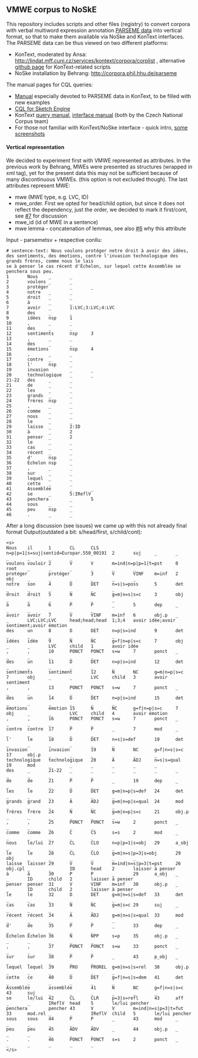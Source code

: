 ## VMWE corpus to NoSkE

This repository includes scripts and other files (registry) to convert corpora with verbal multiword expression annotation [PARSEME data](https://lindat.mff.cuni.cz/repository/xmlui/handle/11372/LRT-2282) into vertical format, so that to make them available via NoSke and KonText interfaces. 
The PARSEME data can be thus viewed on two different platforms:

- KonText, moderated by Ansa: http://lindat.mff.cuni.cz/services/kontext/corpora/corplist , alternative [github page](https://github.com/ufal/lindat-corpora-conversions/tree/master/data/vertical/parseme) for KonText-related scripts
- NoSke installation by Behrang: http://corpora.phil.hhu.de/parseme

The manual pages for CQL queries:

- [Manual](https://ufal.mff.cuni.cz/lindat-kontext/parseme-mwe) especially devoted to PARSEME data in KonText, to be filled with new examples
- [CQL for Sketch Engine](https://www.sketchengine.co.uk/documentation/corpus-querying/)
- KonText [query manual](https://wiki.korpus.cz/doku.php/en:kurz:uvod), [interface manual](https://wiki.korpus.cz/doku.php/en:manualy:kontext:index) (both by the Czech National Corpus team)
- For those not familiar with KonText/NoSke interface - quick intro, [some screenshots](https://ufal.mff.cuni.cz/lindat-kontext)




#### Vertical representation 
We decided to experiment first with VMWE represented as attributes. In the previous work by Behrang, MWEs were presented as structures (wrapped in xml tag), yet for the present data this may not be sufficient because of many discontinuous VMWEs. (this option is not excluded though).
The last attributes represent MWE:

- mwe (MWE type, e.g. LVC, ID)
- mwe_order. First we opted for head/child option, but since it does not reflect the dependency, just the order, we decided to mark it first/cont, see [#7](https://github.com/natalink/mwe_noske/issues/7) for discussion
- mwe_id (id of MWE in a sentence)
- mwe lemma - concatenation of lemmas, see also [#6](https://github.com/natalink/mwe_noske/issues/6) why this attribute



Input - parsemetsv + respective conllu:

```
# sentence-text: Nous voulons protéger notre droit à avoir des idées, des sentiments, des émotions, contre l'invasion technologique des grands frères, comme nous le lais
se à penser le cas récent d'Échelon, sur lequel cette Assemblée se penchera sous peu.
1       Nous    _       _
2       voulons _       _
3       protéger        _       _
4       notre   _       _
5       droit   _       _
6       à       _       _
7       avoir   _       1:LVC;3:LVC;4:LVC
8       des     _       _
9       idées   nsp     1
10      ,       _       _
11      des     _       _
12      sentiments      nsp     3
13      ,       _       _
14      des     _       _
15      émotions        nsp     4
16      ,       _       _
17      contre  _       _
18      l'      nsp     _
19      invasion        _       _
20      technologique   _       _
21-22   des     _       _
21      de      _       _
22      les     _       _
23      grands  _       _
24      frères  nsp     _
25      ,       _       _
26      comme   _       _
27      nous    _       _
28      le      _       _
29      laisse  _       2:ID
30      à       _       2
31      penser  _       2
32      le      _       _
33      cas     _       _
34      récent  _       _
35      d'      nsp     _
36      Échelon nsp     _
37      ,       _       _
38      sur     _       _
39      lequel  _       _
40      cette   _       _
41      Assemblée       _       _
42      se      _       5:IReflV
43      penchera        _       5
44      sous    _       _
45      peu     nsp     _
46      .       _       _

```
After a long discussion (see issues) we came up with this not already final format
Output(outdated a bit: s/head/first, s/child/cont): 
```
<s>
Nous    il      1       CL      CLS     n=p|p=1|s=suj|sentid=Europar.550_00191  2       suj     _       _       _       _       _       _
voulons vouloir 2       V       V       m=ind|n=p|p=1|t=pst     0       root    _       _       _       _       _       _
protéger        protéger        3       V       VINF    m=inf   2       obj     _       _       _       _       _       _
notre   son     4       D       DET     n=s|s=poss      5       det     _       _       _       _       _       _
droit   droit   5       N       NC      g=m|n=s|s=c     3       obj     _       _       _       _       _       _
à       à       6       P       P       _       5       dep     _       _       _       _       _       _
avoir   avoir   7       V       VINF    m=inf   6       obj.p   _       _       LVC;LVC;LVC     head;head;head  1;3;4   avoir idée;avoir sentiment;avoir émotion
des     un      8       D       DET     n=p|s=ind       9       det     _       _       _       _       _       _
idées   idée    9       N       NC      g=f|n=p|s=c     7       obj     _       _       LVC     child   1       avoir idée
,       ,       10      PONCT   PONCT   s=w     7       ponct   _       _       _       _       _       _
des     un      11      D       DET     n=p|s=ind       12      det     _       _       _       _       _       _
sentiments      sentiment       12      N       NC      g=m|n=p|s=c     7       obj     _       _       LVC     child   3       avoir sentiment
,       ,       13      PONCT   PONCT   s=w     7       ponct   _       _       _       _       _       _
des     un      14      D       DET     n=p|s=ind       15      det     _       _       _       _       _       _
émotions        émotion 15      N       NC      g=f|n=p|s=c     7       obj     _       _       LVC     child   4       avoir émotion
,       ,       16      PONCT   PONCT   s=w     7       ponct   _       _       _       _       _       _
contre  contre  17      P       P       _       7       mod     _       _       _       _       _       _
l'      le      18      D       DET     n=s|s=def       19      det     _       _       _       _       _       _
invasion        invasion        19      N       NC      g=f|n=s|s=c     17      obj.p   _       _       _       _       _       _
technologique   technologique   20      A       ADJ     n=s|s=qual      19      mod     _       _       _       _       _       _
des     _       21-22   _       _       _       _       _       _       _       _       _       _       _
de      de      21      P       P       _       19      dep     _       _       _       _       _       _
les     le      22      D       DET     g=m|n=p|s=def   24      det     _       _       _       _       _       _
grands  grand   23      A       ADJ     g=m|n=p|s=qual  24      mod     _       _       _       _       _       _
frères  frère   24      N       NC      g=m|n=p|s=c     21      obj.p   _       _       _       _       _       _
,       ,       25      PONCT   PONCT   s=w     2       ponct   _       _       _       _       _       _
comme   comme   26      C       CS      s=s     2       mod     _       _       _       _       _       _
nous    le/lui  27      CL      CLO     n=p|p=1|s=obj   29      a_obj   _       _       _       _       _       _
le      le      28      CL      CLO     g=m|n=s|p=3|s=obj       29      obj     _       _       _       _       _       _
laisse  laisser 29      V       V       m=ind|n=s|p=3|t=pst     26      obj.cpl _       _       ID      head    2       laisser à penser
à       à       30      P       P       _       29      a_obj   _       _       ID      child   2       laisser à penser
penser  penser  31      V       VINF    m=inf   30      obj.p   _       _       ID      child   2       laisser à penser
le      le      32      D       DET     g=m|n=s|s=def   33      det     _       _       _       _       _       _
cas     cas     33      N       NC      g=m|s=c 29      suj     _       _       _       _       _       _
récent  récent  34      A       ADJ     g=m|n=s|s=qual  33      mod     _       _       _       _       _       _
d'      de      35      P       P       _       33      dep     _       _       _       _       _       _
Échelon Échelon 36      N       NPP     s=p     35      obj.p   _       _       _       _       _       _
,       ,       37      PONCT   PONCT   s=w     33      ponct   _       _       _       _       _       _
sur     sur     38      P       P       _       43      p_obj   _       _       _       _       _       _
lequel  lequel  39      PRO     PROREL  g=m|n=s|s=rel   38      obj.p   _       _       _       _       _       _
cette   ce      40      D       DET     g=f|n=s|s=dem   41      det     _       _       _       _       _       _
Assemblée       assemblée       41      N       NC      g=f|n=s|s=c     43      suj     _       _       _       _       _       _
se      le/lui  42      CL      CLR     p=3|s=refl      43      aff     _       _       IReflV  head    5       le/lui pencher
penchera        pencher 43      V       V       m=ind|n=s|p=3|t=fut     33      mod.rel _       _       IReflV  child   5       le/lui pencher
sous    sous    44      P       P       _       43      mod     _       _       _       _       _       _
peu     peu     45      ADV     ADV     _       44      obj.p   _       _       _       _       _       _
.       .       46      PONCT   PONCT   s=s     2       ponct   _       _       _       _       _       _
</s>



```



